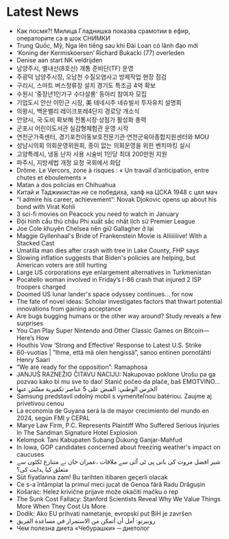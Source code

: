 # Latest News
-  Как посмя?! Милица Гладнишка показва срамотии в ефир, операторите са в шок СНИМКИ
-  Trung Quốc, Mỹ, Nga lên tiếng sau khi Đài Loan có lãnh đạo mới
-  ‘Koning der Kermiskoersen’ Richard Bukacki (77) overleden
-  Denise aan start NK veldrijden
-  남양주시, 별내선(8호선) 개통 준비단(TF) 운영
-  주광덕 남양주시장, 오남천 수질오염사고 방제작업 현장 점검
-  구리시, 스마트 버스정류장 설치 경기도 특조금 4억 확보
-  수원시 ‘중장년1인가구 수다살롱’ 동아리 참여자 모집
-  기업도시 안산 이민근 시장, 美 테네시주 네슈빌서 투자유치 설명회
-  의왕시, 백운밸리 레이크포레4단지 경로당 개소식
-  안양시, 국·도비 확보해 전통시장·상점가 활성화 총력
-  군포시 어린이도서관 실감형체험관 운영 시작
-  연천군가족센터, 경기포천아동보호전문기관·연천군육아종합지원센터와 MOU
-  성남시의회 의회운영위원회, 종이 없는 의회운영을 위한 벤치마킹 실시
-  고양특례시, 냉동 난자 사용 시술비 1인당 최대 200만원 지원
-  파주시, 지방세법 개정 요청 국회에서 화답
-  Drôme. Le Vercors, zone à risques : « Un travail d’anticipation, entre chutes et éboulements »
-  Matan a dos policías en Chihuahua
-  Китай и Таджикистан не се победиха, халф на ЦСКА 1948 с цял мач
-  “I admire his career, achievement”: Novak Djokovic opens up about his bond with Virat Kohli
-  3 sci-fi movies on Peacock you need to watch in January
-  Đội hình cầu thủ châu Phi xuất sắc nhất lịch sử Premier League
-  Joe Cole khuyên Chelsea nên giữ Gallagher ở lại
-  Maggie Gyllenhaal's Bride of Frankenstein Movie is Aliiiiiiive! With a Stacked Cast
-  Umatilla man dies after crash with tree in Lake County, FHP says
-  Slowing inflation suggests that Biden's policies are helping, but American voters are still hurting
-  Large US corporations eye enlargement alternatives in Turkmenistan
-  Pocatello woman involved in Friday’s I-86 crash that injured 2 ISP troopers charged
-  Doomed US lunar lander's space odyssey continues... for now
-  The fate of novel ideas: Scholar investigates factors that thwart potential innovations from gaining acceptance
-  Are bugs bugging humans or the other way around? Study reveals a few surprises
-  You Can Play Super Nintendo and Other Classic Games on Bitcoin—Here’s How
-  Houthis Vow ‘Strong and Effective’ Response to Latest U.S. Strike
-  60-vuotias | ”Ihme, että mä olen hengissä”, sanoo entinen pornotähti Henry Saari
-  “We are ready for the opposition”: Ramaphosa
-  JANJUŠ RAZNEŽIO ČITAVU NACIJU: Nakupovao poklone Urošu pa ga pozvao kako bi mu sve to dao! Stanić počeo da plače, baš EMOTVINO...
-  الحرس الوطني: القبض على 5 عناصر تكفيرية مفتّش عنها
-  Samsung predstavil odolný mobil s vymeniteľnou batériou. Zaujme aj prívetivou cenou
-  La economía de Guyana será la de mayor crecimiento del mundo en 2024, según FMI y CEPAL
-  Marye Law Firm, P.C. Represents Plaintiff Who Suffered Serious Injuries In The Sandman Signature Hotel Explosion
-  Kelompok Tani Kabupaten Subang Dukung Ganjar-Mahfud
-  In Iowa, GOP candidates concerned about freezing weather's impact on caucuses
-  شیر افضل مروت کی بانی پی ٹی آئی سے ملاقات ،عمران خان نے متنازع ٹکٹوں سے متعلق کیا ہدایت کی؟
-  Süt fiyatlarına zam! Bu tarihten itibaren geçerli olacak
-  Ce s-a întâmplat la primul meci jucat de Genoa fără Radu Drăgușin
-  Košarac: Helez krivične prijave može okačiti mačku o rep
-  The Sunk Cost Fallacy: Stanford Scientists Reveal Why We Value Things More When They Cost Us More
-  Dodik: Ako EU prihvati nametanje, evropski put BiH je završen
-  روبيرتو: آمل أن أتمكن من الاستمرار في مساعدة الفريق
-  Чем полезна диета «Чебурашки» ─ диетолог
